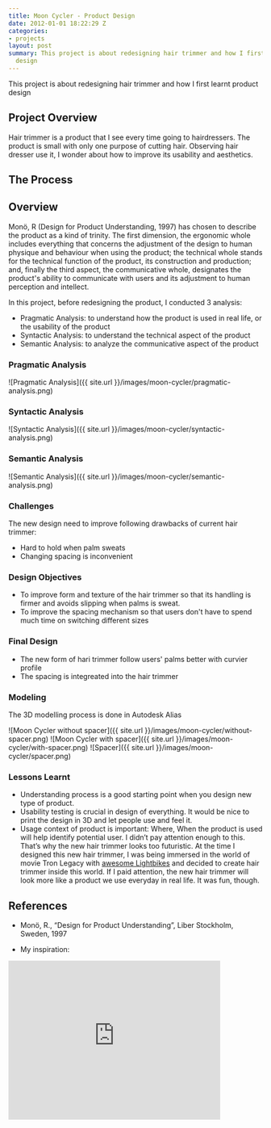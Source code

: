 ```yaml
---
title: Moon Cycler - Product Design
date: 2012-01-01 18:22:29 Z
categories:
- projects
layout: post
summary: This project is about redesigning hair trimmer and how I first learnt product
  design
---
```


This project is about redesigning hair trimmer and how I first learnt product design

## Project Overview

Hair trimmer is a product that I see every time going to hairdressers. The product is small with only one purpose of cutting hair. Observing hair dresser use it, I wonder about how to improve its usability and aesthetics.

## The Process

## Overview
Monö, R (Design for Product Understanding, 1997) has chosen to describe the product as a kind of trinity. The first dimension, the ergonomic whole includes everything that concerns the adjustment of the design to human physique and behaviour when using the product; the technical whole stands for the technical function of the product, its construction and production; and, finally the third aspect, the communicative whole, designates the product's ability to communicate with users and its adjustment to human perception and intellect.

In this project, before redesigning the product, I conducted 3 analysis:

- Pragmatic Analysis: to understand how the product is used in real life, or the usability of the product
- Syntactic Analysis: to understand the technical aspect of the product
- Semantic Analysis: to analyze the communicative aspect of the product

### Pragmatic Analysis

![Pragmatic Analysis]({{ site.url }}/images/moon-cycler/pragmatic-analysis.png)

### Syntactic Analysis

![Syntactic Analysis]({{ site.url }}/images/moon-cycler/syntactic-analysis.png)

### Semantic Analysis

![Semantic Analysis]({{ site.url }}/images/moon-cycler/semantic-analysis.png)

### Challenges
The new design need to improve following drawbacks of current hair trimmer:

- Hard to hold when palm sweats
- Changing spacing is inconvenient

### Design Objectives

- To improve form and texture of the hair trimmer so that its handling is firmer and avoids slipping when palms is sweat.
- To improve the spacing mechanism so that users don't have to spend much time on switching different sizes

### Final Design

- The new form of hari trimmer follow users' palms better with curvier profile
- The spacing is integreated into the hair trimmer

### Modeling

The 3D modelling process is done in Autodesk Alias

![Moon Cycler without spacer]({{ site.url }}/images/moon-cycler/without-spacer.png)
![Moon Cycler with spacer]({{ site.url }}/images/moon-cycler/with-spacer.png)
![Spacer]({{ site.url }}/images/moon-cycler/spacer.png)

### Lessons Learnt

- Understanding process is a good starting point when you design new type of product. 
- Usability testing is crucial in design of everything. It would be nice to print the design in 3D and let people use and feel it. 
- Usage context of product is important: Where, When the product is used will help identify potential user. I didn’t pay attention enough to this. That’s why the new hair trimmer looks too futuristic. At the time I designed this new hair trimmer, I was being immersed in the world of movie Tron Legacy with <a href="https://www.youtube.com/watch?v=3GBLtnxxtzQ" target="
">awesome Lightbikes</a> and decided to create hair trimmer inside this world. If I paid attention, the new hair trimmer will look more like a product we use everyday in real life. It was fun, though.

## References
- Monö, R., “Design for Product Understanding”, Liber Stockholm, Sweden, 1997

- My inspiration:

<div class="my-video [vimeo, widescreen]">
  <iframe width="420" height="315" src="https://www.youtube.com/embed/kn4SUk6p1fg" frameborder="0" allowfullscreen></iframe>
</div>